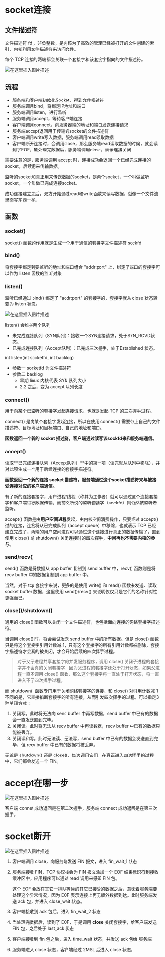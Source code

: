 # socket连接

## 文件描述符

文件描述符 fd ，非负整数，是内核为了高效的管理已经被打开的文件创建的索引，内核利用文件描述符来访问文件。

每个 TCP 连接的两端都会关联一个套接字和该套接字指向的文件描述符。

![在这里插入图片描述](..\img\watermark,type_ZmFuZ3poZW5naGVpdGk,shadow_10,text_aHR0cHM6Ly9ibG9nLmNzZG4ubmV0L3dlaXhpbl80NjI0ODk4MQ==,size_16,color_FFFFFF,t_70#pic_center)

## 流程

- 服务端和客户端初始化Socket，得到文件描述符
- 服务端调用bind，将绑定IP地址和端口
- 服务端调用listen，进行监听
- 服务端调用accept，等待客户端连接
- 客户端调用connect，向服务器端的地址和端口发送连接请求
- 服务端accept返回用于传输的socket的文件描述符
- 客户端调用write写入数据，服务端调用read读取数据
- 客户端断开连接时，会调用close，那么服务端read读取数据的时候，就会读到了EOF，黛处理完数据后，服务端调用close，表示连接关闭

需要注意的是，服务端调用 accept 时，连接成功会返回一个已经完成连接的 socket，后续用来传输数据。

监听的socket和真正用来传送数据的socket，是两个socket，一个叫做监听socket，一个叫做已完成连接socket。

成功连接建立之后，双方开始通过read和write函数来读写数据，就像一个文件流里面写东西一样。

## 函数

### socket()

socket() 函数的作用就是生成一个用于通信的套接字文件描述符 sockfd

### bind()

将套接字绑定到要监听的地址和端口组合 "addr:port" 上，绑定了端口的套接字可以作为 listen 函数的监听对象

### listen()

监听已经通过 bind() 绑定了 "addr:port" 的套接字的，套接字就从 close 状态转变为 listen 状态。

![在这里插入图片描述](..\img\listen-backlog.png)

listen() 会维护两个队列

- 未完成连接队列（SYN队列）：接收一个SYN连接请求，处于SYN_RCVD状态。
- 已完成连接队列（Accept队列）：已完成三次握手，处于Established 状态。

int listen(int socketfd, int backlog)

- 参数一 socketfd 为文件描述符
- 参数二 backlog
  - 早期 linux 内核代表 SYN 队列大小
  - 2.2 之后，变为 accept 队列长度

### connect()

用于向某个已监听的套接字发起连接请求，也就是发起 TCP 的三次握手过程。

connect() 是向某个套接字发起连接，所以在使用 connect() 需要带上自己的文件描述符、目标地址和目标端口、自己的地址和端口。

**函数返回一个新的 socket 描述符，客户端通过读写该sockfd来和服务端通信。**

### accept()

读取**已完成连接队列（Accept队列）**中的第一项（读完就从队列中移除），并对此项生成一个用于后续连接的套接字描述符。

**函数返回一个新的连接 socket 描述符，服务端通过这个socket描述符来与被接受连接对应的客户端通信。**

有了新的连接套接字，用户进程/线程（称其为工作者）就可以通过这个连接套接字和客户端进行数据传输，而前文所说的监听套接字（sockfd）则仍然被监听者监听。

accept() 函数是由**用户空间进程**发起，由内核空间消费操作，只要经过 accept() 过的连接，连接将从已完成队列（accept queue）中移除，也就表示 TCP 已经建立完成了，两端的用户空间进程可以通过这个连接进行真正的数据传输了，直到使用 close() 或 shutdown() 关闭连接时的四次挥手，**中间再也不需要内核的参与**。

### send/recv()

send() 函数是将数据从 app buffer 复制到 send buffer 中，recv() 函数则是将 recv buffer 中的数据复制到 app buffer 中。

当然，对于 tcp 套接字来说，更多的是使用 write() 和 read() 函数来发送、读取 socket buffer 数据，这里使用 send()/recv() 来说明仅仅只是它们的名称针对性更强而已。

### close()/shutdown()

通用的 close() 函数可以关闭一个文件描述符，也包括面向连接的网络套接字描述符。

当调用 close() 时，将会尝试发送 send buffer 中的所有数据。但是 close() 函数只是将这个套接字引用计数减 1，只有这个套接字的所有引用计数都被删除，套接字描述符才会真的被关闭，才会开始后续的四次挥手过程。

> 对于父子进程共享套接字的并发服务程序，调用 close() 关闭子进程的套接字并不会真的关闭套接字，因为父进程的套接字还处于打开状态，如果父进程一直不调用 close() 函数，那么这个套接字将一直处于打开状态，将一直进入不了四次挥手过程。

而 shutdown() 函数专门用于关闭网络套接字的连接，和 close() 对引用计数减 1 不同的是，它直接掐断套接字的所有连接，从而引发四次挥手的过程。可以指定3种关闭方式：

1. 关闭写。此时将无法向 send buffer 中再写数据，send buffer 中已有的数据会一直发送直到完毕。
2. 关闭读。此时将无法从 recv buffer 中再读数据，recv buffer 中已有的数据只能被丢弃。
3. 关闭读和写。此时无法读、无法写，send buffer 中已有的数据会发送直到完毕，但 recv buffer 中已有的数据将被丢弃。

无论是 shutdown() 还是 close()，每次调用它们，在真正进入四次挥手的过程中，它们都会发送一个 FIN。

# accept在哪一步

![在这里插入图片描述](..\img\socket-accept.png)

客户端 connet 成功返回是在第二次握手，服务端 connect 成功返回是在第三次握手。

# socket断开

![在这里插入图片描述](..\img\socket-close.png)

1. 客户端调用 close，向服务端发送 FIN 报文，进入 fin_wait_1 状态

2. 服务端接收 FIN，TCP 协议栈会为 FIN 报文添加一个 EOF 结束标识符到接收缓冲区中，应用程序可以通过 read 调用来感知  FIN 包。

   这个 EOF 会放在其它一排队等候的其它已接受的数据之后，意味着服务端要处理这个异常情况，因为 EOF 表示连接上再无额外数据到达。此时服务端发送 ack 包，并进入 close_wait 状态。

3. 客户端接收到 ack 包后，进入 fin_wait_2 状态

4. 当处理完数据后，读到了 EOF，于是调用 **close** 关闭套接字，给客户端发送 FIN 包，之后处于 last_ack 状态

5. 客户端接收到 fin 包之后，进入 time_wait 状态，并发送 ack 包给 服务端
6. 服务端进入 close 状态，客户端经过 2MSL 后进入 close 状态。
